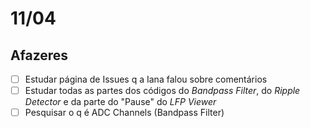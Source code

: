 # 11/04

## Afazeres

- [ ] Estudar página de Issues q a Iana falou sobre comentários
- [ ] Estudar todas as partes dos códigos do *Bandpass Filter*, do *Ripple Detector* e da parte do "Pause" do *LFP Viewer*
- [ ] Pesquisar o q é ADC Channels (Bandpass Filter)
